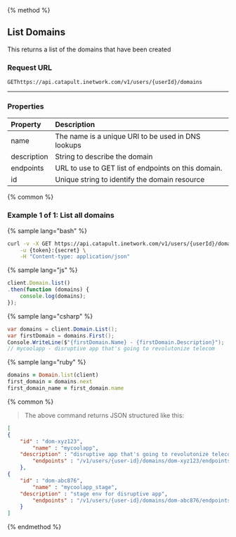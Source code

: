 {% method %}

## List Domains
This returns a list of the domains that have been created

### Request URL

<code class="get">GET</code>`https://api.catapult.inetwork.com/v1/users/{userId}/domains`

---

### Properties
| Property    | Description                                         |
|:------------|:----------------------------------------------------|
| name        | The name is a unique URI to be used in DNS lookups  |
| description | String to describe the domain                       |
| endpoints   | URL to use to GET list of endpoints on this domain. |
| id          | Unique string to identify the domain resource       |

{% common %}

### Example 1 of 1: List all domains

{% sample lang="bash" %}

```bash
curl -v -X GET https://api.catapult.inetwork.com/v1/users/{userId}/domains \
	-u {token}:{secret} \
	-H "Content-type: application/json"
```

{% sample lang="js" %}

```js
client.Domain.list()
.then(function (domains) {
	console.log(domains);
});
```

{% sample lang="csharp" %}

```csharp
var domains = client.Domain.List();
var firstDomain = domains.First();
Console.WriteLine($"{firstDomain.Name} - {firstDomain.Description}");
// mycoolapp - disruptive app that's going to revolutonize telecom
```

{% sample lang="ruby" %}

```ruby
domains = Domain.list(client)
first_domain = domains.next
first_domain_name = first_domain.name
```
{% common %}

> The above command returns JSON structured like this:

```json
[
{
	"id" : "dom-xyz123",
		"name" : "mycoolapp",
	"description" : "disruptive app that's going to revolutonize telecom",
		"endpoints" : "/v1/users/{user-id}/domains/dom-xyz123/endpoints"
	},
{
	"id" : "dom-abc876",
		"name" : "mycoolapp_stage",
	"description" : "stage env for disruptive app",
		"endpoints" : "/v1/users/{user-id}/domains/dom-abc876/endpoints"
	}
]
```
{% endmethod %}
